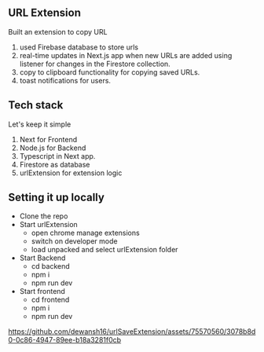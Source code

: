 ## URL Extension

Built an extension to copy URL

1. used Firebase database to store urls
2. real-time updates in Next.js app when new URLs are added using listener for changes in the Firestore collection.
3. copy to clipboard functionality for copying saved URLs.
4. toast notifications for users.

## Tech stack

Let's keep it simple

1. Next for Frontend
2. Node.js for Backend
3. Typescript in Next app.
4. Firestore as database
5. urlExtension for extension logic

## Setting it up locally

- Clone the repo
- Start urlExtension
  - open chrome manage extensions
  - switch on developer mode
  - load unpacked and select urlExtension folder
- Start Backend
  - cd backend
  - npm i
  - npm run dev
- Start frontend
  - cd frontend
  - npm i
  - npm run dev


https://github.com/dewansh16/urlSaveExtension/assets/75570560/3078b8d0-0c86-4947-89ee-b18a3281f0cb

